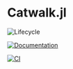 # Catwalk.jl

![Lifecycle](https://img.shields.io/badge/lifecycle-experimental-orange.svg)<!--
![Lifecycle](https://img.shields.io/badge/lifecycle-maturing-blue.svg)
![Lifecycle](https://img.shields.io/badge/lifecycle-stable-green.svg)
![Lifecycle](https://img.shields.io/badge/lifecycle-retired-orange.svg)
![Lifecycle](https://img.shields.io/badge/lifecycle-archived-red.svg)
![Lifecycle](https://img.shields.io/badge/lifecycle-dormant-blue.svg) -->

[![Documentation](https://img.shields.io/badge/docs-dev-blue.svg)](https://tisztamo.github.io/Catwalk.jl/dev/)
<!--
[![Documentation](https://img.shields.io/badge/docs-stable-blue.svg)](https://tisztamo.github.io/Catwalk.jl/stable)
-->

[![CI](https://github.com/tisztamo/Catwalk.jl/actions/workflows/ci.yml/badge.svg)](https://github.com/tisztamo/Catwalk.jl/actions/workflows/ci.yml)
